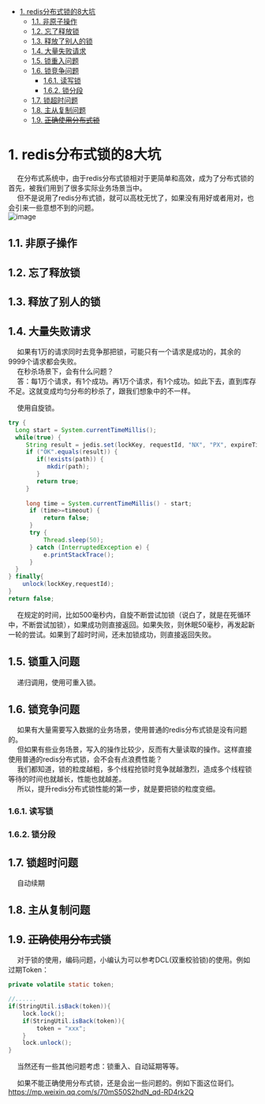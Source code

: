 
<!-- TOC -->

- [1. redis分布式锁的8大坑](#1-redis分布式锁的8大坑)
    - [1.1. 非原子操作](#11-非原子操作)
    - [1.2. 忘了释放锁](#12-忘了释放锁)
    - [1.3. 释放了别人的锁](#13-释放了别人的锁)
    - [1.4. 大量失败请求](#14-大量失败请求)
    - [1.5. 锁重入问题](#15-锁重入问题)
    - [1.6. 锁竞争问题](#16-锁竞争问题)
        - [1.6.1. 读写锁](#161-读写锁)
        - [1.6.2. 锁分段](#162-锁分段)
    - [1.7. 锁超时问题](#17-锁超时问题)
    - [1.8. 主从复制问题](#18-主从复制问题)
    - [1.9. ~~正确使用分布式锁~~](#19-正确使用分布式锁)

<!-- /TOC -->

# 1. redis分布式锁的8大坑
<!-- 
https://mp.weixin.qq.com/s/CJQKtGOEQLzuUOUjSCvEuA
-->

&emsp; 在分布式系统中，由于redis分布式锁相对于更简单和高效，成为了分布式锁的首先，被我们用到了很多实际业务场景当中。  
&emsp; 但不是说用了redis分布式锁，就可以高枕无忧了，如果没有用好或者用对，也会引来一些意想不到的问题。  
![image](http://www.wt1814.com/static/view/images/microService/problems/problem-69.png)  


## 1.1. 非原子操作

## 1.2. 忘了释放锁

## 1.3. 释放了别人的锁

## 1.4. 大量失败请求
&emsp; 如果有1万的请求同时去竞争那把锁，可能只有一个请求是成功的，其余的9999个请求都会失败。  
&emsp; 在秒杀场景下，会有什么问题？  
&emsp; 答：每1万个请求，有1个成功。再1万个请求，有1个成功。如此下去，直到库存不足。这就变成均匀分布的秒杀了，跟我们想象中的不一样。  

&emsp; 使用自旋锁。  

```java
try {
  Long start = System.currentTimeMillis();
  while(true) {
     String result = jedis.set(lockKey, requestId, "NX", "PX", expireTime);
     if ("OK".equals(result)) {
        if(!exists(path)) {
           mkdir(path);
        }
        return true;
     }
     
     long time = System.currentTimeMillis() - start;
      if (time>=timeout) {
          return false;
      }
      try {
          Thread.sleep(50);
      } catch (InterruptedException e) {
          e.printStackTrace();
      }
  }
} finally{
    unlock(lockKey,requestId);
}  
return false;
```

&emsp; 在规定的时间，比如500毫秒内，自旋不断尝试加锁（说白了，就是在死循环中，不断尝试加锁），如果成功则直接返回。如果失败，则休眠50毫秒，再发起新一轮的尝试。如果到了超时时间，还未加锁成功，则直接返回失败。  

## 1.5. 锁重入问题
&emsp; 递归调用，使用可重入锁。  

## 1.6. 锁竞争问题
&emsp; 如果有大量需要写入数据的业务场景，使用普通的redis分布式锁是没有问题的。  
&emsp; 但如果有些业务场景，写入的操作比较少，反而有大量读取的操作。这样直接使用普通的redis分布式锁，会不会有点浪费性能？  
&emsp; 我们都知道，锁的粒度越粗，多个线程抢锁时竞争就越激烈，造成多个线程锁等待的时间也就越长，性能也就越差。   
&emsp; 所以，提升redis分布式锁性能的第一步，就是要把锁的粒度变细。  

### 1.6.1. 读写锁

### 1.6.2. 锁分段


## 1.7. 锁超时问题
&emsp; 自动续期  


## 1.8. 主从复制问题



## 1.9. ~~正确使用分布式锁~~  
<!-- 
记一次由Redis分布式锁造成的重大事故，避免以后踩坑！ 
https://mp.weixin.qq.com/s/70mS50S2hdN_qd-RD4rk2Q



&emsp; 之前跟同事讨论，redis锁是不是要加时间限制。其实redis锁要不要加时间，也就是释放锁的时机问题，最终演变成了finally里要不要释放锁。  
&emsp; 如果redis锁用于争抢资源(文本、数据库)，在finally是要释放锁的；如果redis锁用于幂等，建议还是不要在finally释放锁了，可能程序执行时间比你触发幂等的间隔短，那加不加锁，也就没意义了。  
-->
&emsp; 对于锁的使用，编码问题，小编认为可以参考DCL(双重校验锁)的使用。例如过期Token：  

```java
private volatile static token;

//......
if(StringUtil.isBack(token)){
    lock.lock();
    if(StringUtil.isBack(token)){
        token = "xxx";
    }
    lock.unlock();
} 
```

&emsp; 当然还有一些其他问题考虑：锁重入、自动延期等等。  

&emsp; 如果不能正确使用分布式锁，还是会出一些问题的。例如下面这位哥们。  
https://mp.weixin.qq.com/s/70mS50S2hdN_qd-RD4rk2Q  
